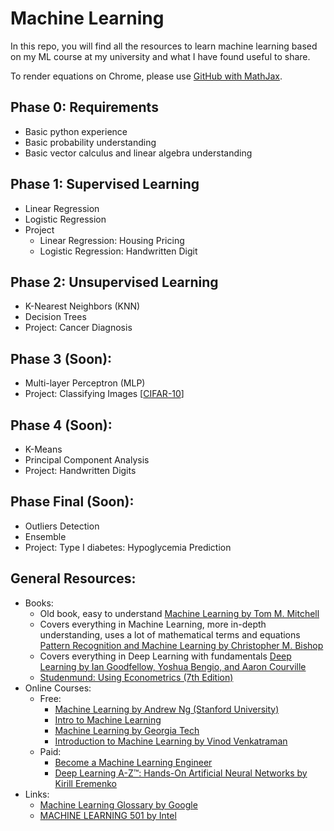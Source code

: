 # Machine Learning
In this repo, you will find all the resources to learn machine learning based on my ML course at my university and what I have found useful to share.

To render equations on Chrome, please use [GitHub with MathJax](https://chrome.google.com/webstore/detail/github-with-mathjax/ioemnmodlmafdkllaclgeombjnmnbima).

## Phase 0: Requirements
* Basic python experience
* Basic probability understanding
* Basic vector calculus and linear algebra understanding

## Phase 1: Supervised Learning
* Linear Regression
* Logistic Regression
* Project
  * Linear Regression: Housing Pricing
  * Logistic Regression: Handwritten Digit

## Phase 2: Unsupervised Learning
* K-Nearest Neighbors (KNN)
* Decision Trees
* Project: Cancer Diagnosis

## Phase 3 (Soon):
* Multi-layer Perceptron (MLP)
* Project: Classifying Images [[CIFAR-10](https://www.cs.toronto.edu/~kriz/cifar.html)]

## Phase 4 (Soon):
* K-Means
* Principal Component Analysis
* Project: Handwritten Digits

## Phase Final (Soon):
* Outliers Detection
* Ensemble
* Project: Type I diabetes: Hypoglycemia Prediction

## General Resources:
* Books:
  * Old book, easy to understand [Machine Learning by Tom M. Mitchell](https://www.amazon.com/Learning-McGraw-Hill-International-Editions-Computer/dp/0071154671/ref=sr_1_13?s=books&ie=UTF8&qid=1532029293&sr=1-13&keywords=Machine+Learning)
  * Covers everything in Machine Learning, more in-depth understanding, uses a lot of mathematical terms and equations [Pattern Recognition and Machine Learning by Christopher M. Bishop](https://www.amazon.com/Pattern-Recognition-Learning-Information-Statistics/dp/0387310738/ref=la_B001IGLMNY_1_1?s=books&ie=UTF8&qid=1532029340&sr=1-1)
  * Covers everything in Deep Learning with fundamentals [Deep Learning by Ian Goodfellow, Yoshua Bengio, and Aaron Courville](https://www.amazon.com/Deep-Learning-Adaptive-Computation-Machine/dp/0262035618/ref=asap_bc?ie=UTF8)
  * [Studenmund: Using Econometrics (7th Edition)](https://www.amazon.com/Using-Econometrics-Practical-Guide-7th/dp/013418274X)
* Online Courses:
  * Free:
    * [Machine Learning by Andrew Ng (Stanford University)](https://www.coursera.org/learn/machine-learning)
    * [Intro to Machine Learning](https://www.udacity.com/course/intro-to-machine-learning--ud120)
    * [Machine Learning by Georgia Tech](https://www.udacity.com/course/machine-learning--ud262)
    * [Introduction to Machine Learning by Vinod Venkatraman](https://gl4l.greatlearning.in/machine-learning-Intro/)
  * Paid:
    * [Become a Machine Learning Engineer](https://www.udacity.com/course/machine-learning-engineer-nanodegree--nd009t)
    * [Deep Learning A-Z™: Hands-On Artificial Neural Networks by Kirill Eremenko](https://www.udemy.com/deeplearning/?siteID=SAyYsTvLiGQ-hAlgTfjbrcNP8FjIixIDQw&LSNPUBID=SAyYsTvLiGQ)
* Links:
  * [Machine Learning Glossary by Google](https://developers.google.com/machine-learning/glossary/)
  * [MACHINE LEARNING 501 by Intel](https://software.intel.com/en-us/ai-academy/students/kits/machine-learning-501)
